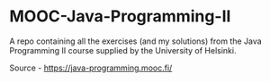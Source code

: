 # MOOC-Java-Programming-II

A repo containing all the exercises (and my solutions) from the Java Programming II course supplied by the University of Helsinki.

Source - https://java-programming.mooc.fi/
